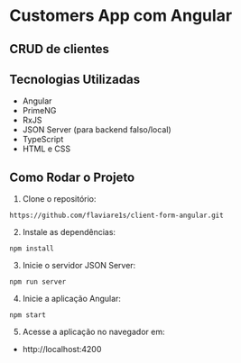 # Customers App com Angular

## CRUD de clientes

## Tecnologias Utilizadas

- Angular
- PrimeNG
- RxJS
- JSON Server (para backend falso/local)
- TypeScript
- HTML e CSS

## Como Rodar o Projeto

1. Clone o repositório:
```
https://github.com/flaviare1s/client-form-angular.git
```

2. Instale as dependências:

```
npm install
```

3. Inicie o servidor JSON Server:

```
npm run server
```

4. Inicie a aplicação Angular:

```
npm start
```

5. Acesse a aplicação no navegador em:

- http://localhost:4200
 